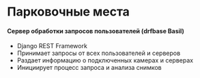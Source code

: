 # Парковочные места

#### Сервер обработки запросов пользователей (drfbase Basil)
* Django REST Framework
* Принимает запросы от всех пользователей и серверов
* Раздает информацию о подключенных камерах и серверах
* Инициирует процесс запроса и анализа снимков
